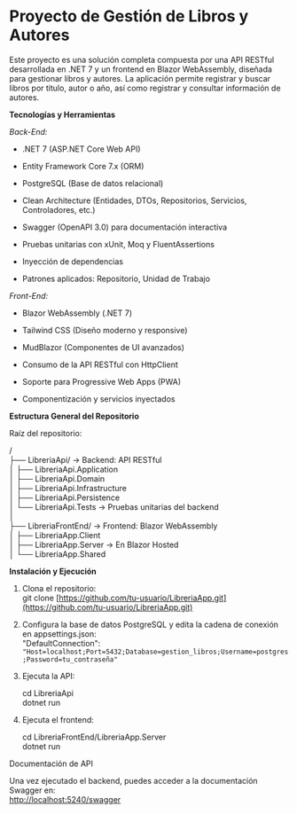 ﻿
# Proyecto de Gestión de Libros y Autores

Este proyecto es una solución completa compuesta por una API RESTful desarrollada en .NET 7 y un frontend en Blazor WebAssembly, diseñada para gestionar libros y autores. La aplicación permite registrar y buscar libros por título, autor o año, así como registrar y consultar información de autores.

**Tecnologías y Herramientas**

*Back-End:*

-   .NET 7 (ASP.NET Core Web API)
    
-   Entity Framework Core 7.x (ORM)
    
-   PostgreSQL (Base de datos relacional)
    
-   Clean Architecture (Entidades, DTOs, Repositorios, Servicios, Controladores, etc.)
    
-   Swagger (OpenAPI 3.0) para documentación interactiva
    
-   Pruebas unitarias con xUnit, Moq y FluentAssertions
    
-   Inyección de dependencias
    
-   Patrones aplicados: Repositorio, Unidad de Trabajo
    

*Front-End:*

-   Blazor WebAssembly (.NET 7)
    
-   Tailwind CSS (Diseño moderno y responsive)
    
-   MudBlazor (Componentes de UI avanzados)
    
-   Consumo de la API RESTful con HttpClient
    
-   Soporte para Progressive Web Apps (PWA)
    
-   Componentización y servicios inyectados
    

**Estructura General del Repositorio**

Raíz del repositorio:

/  
├── LibreriaApi/ → Backend: API RESTful  
│ ├── LibreriaApi.Application  
│ ├── LibreriaApi.Domain  
│ ├── LibreriaApi.Infrastructure  
│ ├── LibreriaApi.Persistence  
│ └── LibreriaApi.Tests → Pruebas unitarias del backend  
│  
├── LibreriaFrontEnd/ → Frontend: Blazor WebAssembly  
│ ├── LibreriaApp.Client  
│ ├── LibreriaApp.Server → En Blazor Hosted  
│ └── LibreriaApp.Shared  


 **Instalación y Ejecución**

1.  Clona el repositorio:  
    git clone [https://github.com/tu-usuario/LibreriaApp.git](https://github.com/tu-usuario/LibreriaApp.git)
    
2.  Configura la base de datos PostgreSQL y edita la cadena de conexión en appsettings.json:  
    "DefaultConnection": `"Host=localhost;Port=5432;Database=gestion_libros;Username=postgres;Password=tu_contraseña"`
    
3.  Ejecuta la API:  
  

  

    cd LibreriaApi  
        dotnet run
    
4.  Ejecuta el frontend:  

    cd LibreriaFrontEnd/LibreriaApp.Server  
    dotnet run
    

Documentación de API

Una vez ejecutado el backend, puedes acceder a la documentación Swagger en:  
[http://localhost:5240/swagger](http://localhost:5240/swagger)
